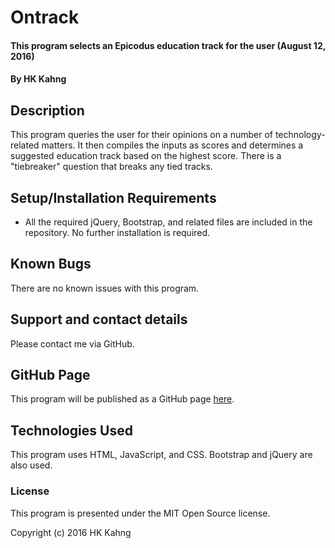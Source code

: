 # Ontrack

#### This program selects an Epicodus education track for the user (August 12, 2016)
#### By HK Kahng

## Description

This program queries the user for their opinions on a number of technology-related matters. It then compiles the inputs as scores and determines a suggested education track based on the highest score. There is a "tiebreaker" question that breaks any tied tracks.

## Setup/Installation Requirements

* All the required jQuery, Bootstrap, and related files are included in the repository. No further installation is required.

## Known Bugs

There are no known issues with this program.

## Support and contact details

Please contact me via GitHub.

## GitHub Page

This program will be published as a GitHub page [here](https://eeronomicon.github.io/ontrack).

## Technologies Used

This program uses HTML, JavaScript, and CSS. Bootstrap and jQuery are also used.

### License

This program is presented under the MIT Open Source license.

Copyright (c) 2016 HK Kahng
